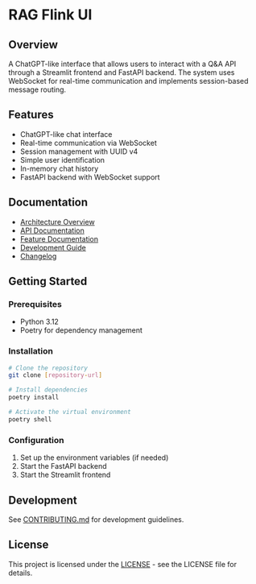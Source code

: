 # RAG Flink UI

## Overview
A ChatGPT-like interface that allows users to interact with a Q&A API through a Streamlit frontend and FastAPI backend. The system uses WebSocket for real-time communication and implements session-based message routing.

## Features
- ChatGPT-like chat interface
- Real-time communication via WebSocket
- Session management with UUID v4
- Simple user identification
- In-memory chat history
- FastAPI backend with WebSocket support

## Documentation
- [Architecture Overview](docs/architecture/README.md)
- [API Documentation](docs/api/README.md)
- [Feature Documentation](docs/features/README.md)
- [Development Guide](CONTRIBUTING.md)
- [Changelog](CHANGELOG.md)

## Getting Started

### Prerequisites
- Python 3.12
- Poetry for dependency management

### Installation
```bash
# Clone the repository
git clone [repository-url]

# Install dependencies
poetry install

# Activate the virtual environment
poetry shell
```

### Configuration
1. Set up the environment variables (if needed)
2. Start the FastAPI backend
3. Start the Streamlit frontend

## Development
See [CONTRIBUTING.md](CONTRIBUTING.md) for development guidelines.

## License
This project is licensed under the [LICENSE](LICENSE) - see the LICENSE file for details.
